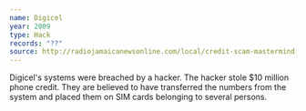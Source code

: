 ```yaml
---
name: Digicel
year: 2009
type: Hack
records: "??"
source: http://radiojamaicanewsonline.com/local/credit-scam-mastermind-denied-bail
---
```


Digicel's systems were breached by a hacker. The hacker stole $10 million phone credit. They are believed to have transferred the numbers from the system and placed them on SIM cards belonging to several persons.
